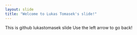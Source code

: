 ```yaml
---
layout: slide
title: "Welcome to Lukas Tomasek's slide!"
---
```


This is github lukastomasek slide
Use the left arrow to go back!
